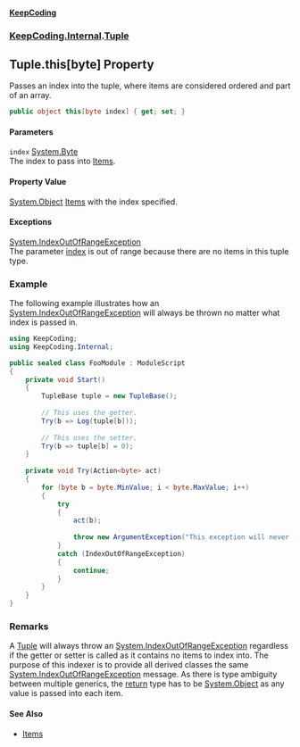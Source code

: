 #### [KeepCoding](index.md 'index')
### [KeepCoding.Internal](KeepCoding.Internal.md 'KeepCoding.Internal').[Tuple](Tuple.md 'KeepCoding.Internal.Tuple')
## Tuple.this[byte] Property
Passes an index into the tuple, where items are considered ordered and part of an array.  
```csharp
public object this[byte index] { get; set; }
```
#### Parameters
<a name='KeepCoding.Internal.Tuple.this.byte..index'></a>
`index` [System.Byte](https://docs.microsoft.com/en-us/dotnet/api/System.Byte 'System.Byte')  
The index to pass into [Items](Tuple.Items.md 'KeepCoding.Internal.Tuple.Items').
  
#### Property Value
[System.Object](https://docs.microsoft.com/en-us/dotnet/api/System.Object 'System.Object')
[Items](Tuple.Items.md 'KeepCoding.Internal.Tuple.Items') with the index specified.  
            
#### Exceptions
[System.IndexOutOfRangeException](https://docs.microsoft.com/en-us/dotnet/api/System.IndexOutOfRangeException 'System.IndexOutOfRangeException')  
The parameter [index](Tuple.Item.VXJ58El9nJ4r0Zn7YdkEyA.md#KeepCoding.Internal.Tuple.this.byte..index 'KeepCoding.Internal.Tuple.this[byte].index') is out of range because there are no items in this tuple type.
### Example
The following example illustrates how an [System.IndexOutOfRangeException](https://docs.microsoft.com/en-us/dotnet/api/System.IndexOutOfRangeException 'System.IndexOutOfRangeException') will always be thrown no matter what index is passed in.  
```csharp
using KeepCoding;
using KeepCoding.Internal;

public sealed class FooModule : ModuleScript
{
    private void Start()
    {
        TupleBase tuple = new TupleBase();
        
        // This uses the getter.
        Try(b => Log(tuple[b]));
        
        // This uses the setter.
        Try(b => tuple[b] = 0);
    }
    
    private void Try(Action<byte> act)
    {
        for (byte b = byte.MinValue; i < byte.MaxValue; i++)
        {
            try
            {
                act(b);
                
                throw new ArgumentException("This exception will never be thrown because the above operation will always fail!");
            }
            catch (IndexOutOfRangeException)
            {
                continue;
            }
        }
    }
}
```
### Remarks
A [Tuple](Tuple.md 'KeepCoding.Internal.Tuple') will always throw an [System.IndexOutOfRangeException](https://docs.microsoft.com/en-us/dotnet/api/System.IndexOutOfRangeException 'System.IndexOutOfRangeException') regardless if the getter or setter is called as it contains no items to index into. The purpose of this indexer is to provide all derived classes the same [System.IndexOutOfRangeException](https://docs.microsoft.com/en-us/dotnet/api/System.IndexOutOfRangeException 'System.IndexOutOfRangeException') message. As there is type ambiguity between multiple generics, the [return](https://docs.microsoft.com/en-us/dotnet/csharp/language-reference/keywords/return 'https://docs.microsoft.com/en-us/dotnet/csharp/language-reference/keywords/return') type has to be [System.Object](https://docs.microsoft.com/en-us/dotnet/api/System.Object 'System.Object') as any value is passed into each item.  
#### See Also
- [Items](Tuple.Items.md 'KeepCoding.Internal.Tuple.Items')
